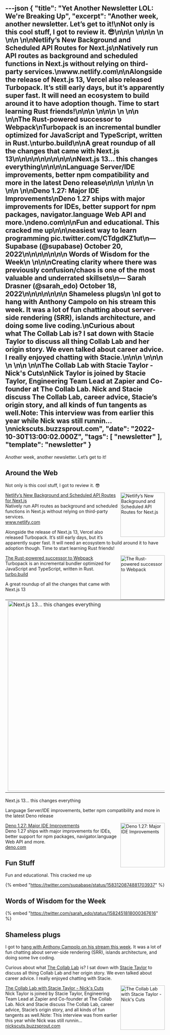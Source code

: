 ---json
{
  "title": "Yet Another Newsletter LOL: We're Breaking Up",
  "excerpt": "Another week, another newsletter. Let’s get to it!\nNot only is this cool stuff, I got to review it. 😎\n\n\n          \n\n\n \n          \n\n          \n\nNetlify’s New Background and Scheduled API Routes for Next.js\nNatively run API routes as background and scheduled functions in Next.js without relying on third-party services.\nwww.netlify.com\n\nAlongside the release of Next.js 13, Vercel also released Turbopack. It’s still early days, but it’s apparently super fast. It will need an ecosystem to build around it to have adoption though. Time to start learning Rust friends!\n\n\n          \n\n\n \n          \n\n          \n\nThe Rust-powered successor to Webpack\nTurbopack is an incremental bundler optimized for JavaScript and TypeScript, written in Rust.\nturbo.build\n\nA great roundup of all the changes that came with Next.js 13\n\n\n\n\n\n\n\n\n\nNext.js 13… this changes everything\n\n\n\nLanguage Server/IDE improvements, better npm compatibility and more in the latest Deno release\n\n\n          \n\n\n \n          \n\n          \n\nDeno 1.27: Major IDE Improvements\nDeno 1.27 ships with major improvements for IDEs, better support for npm packages, navigator.language Web API and more.\ndeno.com\n\nFun and educational. This cracked me up\n\n\neasiest way to learn programming pic.twitter.com/CTdgdKZ1ut\n— Supabase (@supabase) October 20, 2022\n\n\n\n\n\n\n      Words of Wisdom for the Week\n    \n\n\nCreating clarity where there was previously confusion/chaos is one of the most valuable and underrated skillsets\n— Sarah Drasner (@sarah_edo) October 18, 2022\n\n\n\n\n\n\n      Shameless plugs\n    \nI got to hang with Anthony Campolo on his stream this week. It was a lot of fun chatting about server-side rendering (SRR), islands architecture, and doing some live coding.\nCurious about what The Collab Lab is? I sat down with Stacie Taylor to discuss all thing Collab Lab and her origin story. We even talked about career advice. I really enjoyed chatting with Stacie.\n\n\n          \n\n\n \n          \n\n          \n\nThe Collab Lab with Stacie Taylor - Nick's Cuts\nNick Taylor is joined by Stacie Taylor, Engineering Team Lead at Zapier and Co-founder at The Collab Lab. Nick and Stacie discuss The Collab Lab, career advice, Stacie’s origin story, and all kinds of fun tangents as well.Note: This interview was from earlier this year while Nick was still runnin…\nnickscuts.buzzsprout.com",
  "date": "2022-10-30T13:00:02.000Z",
  "tags": [
    "newsletter"
  ],
  "template": "newsletter"
}
---

<p>Another week, another newsletter. Let’s get to it!</p>

<h2>
      Around the Web
    </h2>

<p>Not only is this cool stuff, I got to review it. 😎</p>

<tr><td align="left" ><div >

<a href="https://www.netlify.com/blog/new-background-scheduled-api-routes-nextjs/"  target="_blank">
<img align="right" alt="Netlify’s New Background and Scheduled API Routes for Next.js"  height="140" src="https://s3.amazonaws.com/revue/items/images/018/750/975/thumb/24044a97f3297eb703aa9ca0b1b7827b2d25914a-2400x1260.png?1666729801"  width="140"/>
</a> 
<div>
<div  ><a href="https://www.netlify.com/blog/new-background-scheduled-api-routes-nextjs/"  target="_blank">Netlify’s New Background and Scheduled API Routes for Next.js</a></div>
<div  ><div  >Natively run API routes as background and scheduled functions in Next.js without relying on third-party services.</div>
</div>
<div  ><a href="https://www.netlify.com/blog/new-background-scheduled-api-routes-nextjs/"  target="_blank">www.netlify.com</a></div>
</div>
</div></td></tr>

<p>Alongside the release of Next.js 13, Vercel also released Turbopack. It’s still early days, but it’s apparently super fast. It will need an ecosystem to build around it to have adoption though. Time to start learning Rust friends!</p>

<tr><td align="left" ><div >

<a href="https://turbo.build/pack"  target="_blank">
<img align="right" alt="The Rust-powered successor to Webpack"  height="140" src="https://s3.amazonaws.com/revue/items/images/018/750/919/thumb/og?1666729524"  width="140"/>
</a> 
<div>
<div  ><a href="https://turbo.build/pack"  target="_blank">The Rust-powered successor to Webpack</a></div>
<div  ><div  >Turbopack is an incremental bundler optimized for JavaScript and TypeScript, written in Rust.</div>
</div>
<div  ><a href="https://turbo.build/pack"  target="_blank">turbo.build</a></div>
</div>
</div></td></tr>

<p>A great roundup of all the changes that came with Next.js 13</p>

<tbody><tr><td align="center" ><table align="center" border="0" cellpadding="0" cellspacing="0" role="presentation" ><tbody><tr><td >
<a href="https://youtu.be/_w0Ikk4JY7U" target="_blank">
<img alt="Next.js 13… this changes everything" height="auto" src="https://s3.amazonaws.com/revue/items/images/018/798/809/mail/maxresdefault.jpg?1666928180"  title="Next.js 13… this changes everything" width="600"/>
</a></td></tr></tbody></table></td></tr><tr><td align="center" ><div >Next.js 13… this changes everything</div></td></tr></tbody>

<p>Language Server/IDE improvements, better npm compatibility and more in the latest Deno release</p>

<tr><td align="left" ><div >

<a href="https://deno.com/blog/v1.27"  target="_blank">
<img align="right" alt="Deno 1.27: Major IDE Improvements"  height="140" src="https://s3.amazonaws.com/revue/items/images/018/798/758/thumb/ogp.png?1666927823"  width="140"/>
</a> 
<div>
<div  ><a href="https://deno.com/blog/v1.27"  target="_blank">Deno 1.27: Major IDE Improvements</a></div>
<div  ><div  >Deno 1.27 ships with major improvements for IDEs, better support for npm packages, navigator.language Web API and more.</div>
</div>
<div  ><a href="https://deno.com/blog/v1.27"  target="_blank">deno.com</a></div>
</div>
</div></td></tr>

<h2>
      Fun Stuff
    </h2>

<p>Fun and educational. This cracked me up</p>

{% embed "https://twitter.com/supabase/status/1583120874881703937" %}

<h2>
      Words of Wisdom for the Week
    </h2>

{% embed "https://twitter.com/sarah_edo/status/1582451818000367616" %}

<h2>
      Shameless plugs
    </h2>

<p>I got to <a href="https://www.twitch.tv/videos/1633242784"  target="_blank">hang with Anthony Campolo on his stream this week</a>. It was a lot of fun chatting about server-side rendering (SRR), islands architecture, and doing some live coding.</p>

<p>Curious about what <a href="https://the-collab-lab.codes/"  target="_blank">The Collab Lab</a> is? I sat down with <a href="https://twitter.com/the_real_stacie"  target="_blank">Stacie Taylor</a> to discuss all thing Collab Lab and her origin story. We even talked about career advice. I really enjoyed chatting with Stacie.</p>

<tr><td align="left" ><div >

<a href="https://nickscuts.buzzsprout.com/2065897/11507005-the-collab-lab-with-stacie-taylor"  target="_blank">
<img align="right" alt="The Collab Lab with Stacie Taylor - Nick's Cuts"  height="140" src="https://s3.amazonaws.com/revue/items/images/018/757/701/thumb/4abbfe2302c3edc05ae30a60872978c425801f949cb21084e2d41ead8af54df5.jpg?1666747387"  width="140"/>
</a> 
<div>
<div  ><a href="https://nickscuts.buzzsprout.com/2065897/11507005-the-collab-lab-with-stacie-taylor"  target="_blank">The Collab Lab with Stacie Taylor - Nick's Cuts</a></div>
<div  ><div  >Nick Taylor is joined by Stacie Taylor, Engineering Team Lead at Zapier and Co-founder at The Collab Lab. Nick and Stacie discuss The Collab Lab, career advice, Stacie’s origin story, and all kinds of fun tangents as well.Note: This interview was from earlier this year while Nick was still runnin…</div>
</div>
<div  ><a href="https://nickscuts.buzzsprout.com/2065897/11507005-the-collab-lab-with-stacie-taylor"  target="_blank">nickscuts.buzzsprout.com</a></div>
</div>
</div></td></tr>
